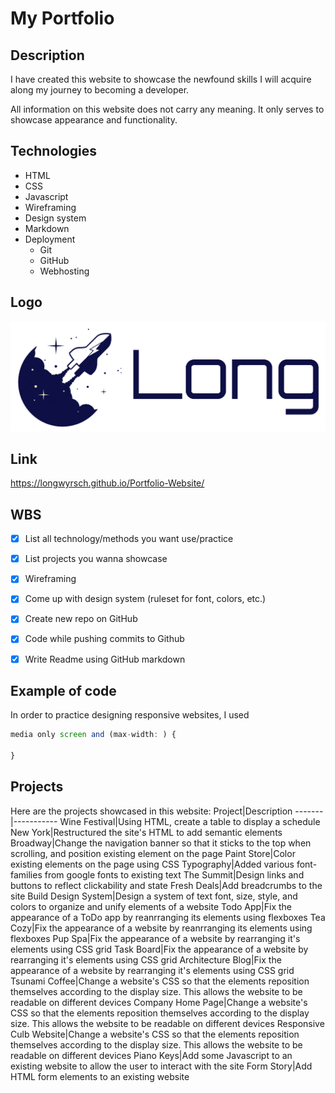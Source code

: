 
# My Portfolio

## Description
I have created this website to showcase the newfound skills I will acquire along my journey to becoming a developer.

All information on this website does not carry any meaning. It only serves to showcase appearance and functionality.

## Technologies
 * HTML
 * CSS
* Javascript
* Wireframing
* Design system
* Markdown
* Deployment
	* Git
	* GitHub
	* Webhosting

## Logo
![My logo](/media/logo.png)

## Link
https://longwyrsch.github.io/Portfolio-Website/

## WBS

- [x] List all technology/methods you want use/practice
- [x] List projects you wanna showcase
- [x] Wireframing
- [x] Come up with design system (ruleset for font, colors, etc.)
- [x] Create new repo on GitHub
- [x] Code while pushing commits to Github
- [x] Write Readme using GitHub markdown


## Example of code
In order to practice designing responsive websites, I used 

```Javascript
media only screen and (max-width: ) {
    
}
```


## Projects
Here are the projects showcased in this website:
Project|Description
-------|-----------
Wine Festival|Using HTML, create a table to display a schedule
New York|Restructured the site's HTML to add semantic elements
Broadway|Change the navigation banner so that it sticks to the top when scrolling, and position existing element on the page
Paint Store|Color existing elements on the page using CSS
Typography|Added various font-families from google fonts to existing text
The Summit|Design links and buttons to reflect clickability and state
Fresh Deals|Add breadcrumbs to the site
Build Design System|Design a system of text font, size, style, and colors to organize and unify elements of a website
Todo App|Fix the appearance of a ToDo app by reanrranging its elements using flexboxes
Tea Cozy|Fix the appearance of a website by reanrranging its elements using flexboxes
Pup Spa|Fix the appearance of a website by rearranging it's elements using CSS grid
Task Board|Fix the appearance of a website by rearranging it's elements using CSS grid
Architecture Blog|Fix the appearance of a website by rearranging it's elements using CSS grid
Tsunami Coffee|Change a website's CSS so that the elements reposition themselves according to the display size. This allows the website to be readable on different devices
Company Home Page|Change a website's CSS so that the elements reposition themselves according to the display size. This allows the website to be readable on different devices
Responsive Culb Website|Change a website's CSS so that the elements reposition themselves according to the display size. This allows the website to be readable on different devices
Piano Keys|Add some Javascript to an existing website to allow the user to interact with the site
Form Story|Add HTML form elements to an existing website
